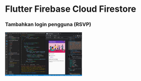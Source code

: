 # Flutter Firebase Cloud Firestore

### Tambahkan login pengguna (RSVP)
<img src="images/1.png" width="50%">